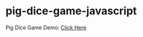 # pig-dice-game-javascript

Pig Dice Game Demo: <a href="https://pig-dice-game-v1.netlify.app/"> Click Here </a>
